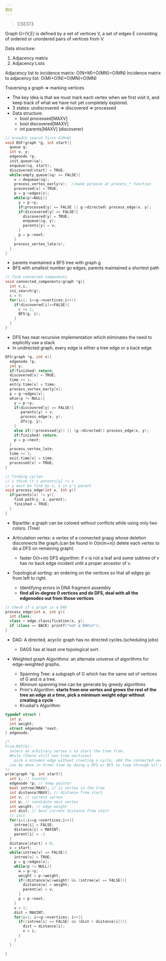 ```yaml
---
图论
---
```


> CSE373

Graph G=(V,E) is defined by a set of vertices V, a set of edges E consisting of ordered or unordered pairs of vertices from V.

Data structure:
1. Adjacency matrix
2. Adjacency Lists

Adjacency list to incidence matrix: O(N+M)+O(MN)=O(MN)
Incidence matrix to adjacency list: O(M)+O(N)+O(MN)=O(MN)

Traversing a graph => marking vertices
* The key idea is that we must mark each vertex when we first visit it, and keep track of what we have not yet completely explored.
* 3 states: undiscovered => discovered => processed
* Data structure:
  - bool processed\[MAXV\]
  - bool discovered\[MAXV\]
  - int parents\[MAXV\] (discoverer)

```cpp
// breadth search first O(M+N)
void BSF(graph *g, int start){
  queue q;
  int v, y;
  edgenode *p;
  init_queue(&q);
  enqueue(&q, start);
  discovered[start] = TRUE;
  while(empty_queue(&q) == FALSE){
    v = dequeue(&q);
    process_vertex_early(v);  //make purpose at process_* function
    processed[v] = TRUE;
    p = g->edges[v];
    while(p!=NULL){
      y = p->y;
      if(processed[y] == FALSE || g->directed) process_edge(v, y);
      if(discovered[y] == FALSE){
        discovered[y] = TRUE;
        enqueue(&q, y);
        parents[y] = v;
      }
      p = p->next;
    }
    process_vertex_late(v);
  }
}
```

* parents maintained a BFS tree with graph g
* BFS with smallest number go edges, parents maintained a shortest path

```cpp
// find connected components
void connected_components(graph *g){
  int c,i;
  ini_search(g);
  c = 0;
  for(i=1; i<=g->nvertices;i++){
    if(discovered[i]==FALSE){
      c += 1;
      BFS(g, i);
    }
  }
}
```

* DFS has neat recursive implementation which eliminates the need to explicitly use a stack
* In undirected graph, every edge is either a tree edge or a back edge

```cpp
DFS(graph *g, int v){
  edgenode *p;
  int y;
  if(finished) return;
  discovered[v] = TRUE;
  time += 1;
  entry.time[v] = time;
  process_vertex_early[v];
  p = g->edges[v];
  whie(p != NULL){
    y = p->y;
    if(discovered[y] == FALSE){
       parents[y] = v;
       process_edge(x, y);
       dfs(g, y);
    }
    else if((!processed[y]) || (g->directed)) process_edge(x, y);
    if(finished) return;
    p = p->next;
  }
  process_vertex_late;
  time += 1;
  exit.time[v] = time;
  processed[v] = TRUE;
}
```

```cpp
// finding cycles
// i think it's parents[y] != x
// y must be find by x, x is y's parent
void process_edge(int x, int y){
  if(parents[x] != y){
    find.path(y, x, parent);
    finished = TRUE;
  }
}
```

* Bipartite: a graph can be colored without conflicts while using only two colors. (Tree)

* Articulation vertex: a vertex of a connected grapg whose deletion disconnects the graph.(can be found in O(n(m+n)) delete each vertex to do a DFS on remaining graph)
  - faster O(n+m) DFS algorithm: if v is not a leaf and some subtree of v has no back edge incident until a proper ancestor of v.


* Topological sorting: an ordering on the vertices so that all edges go from left to right.
  - Identifying errors in DNA fragment assembly
  - **find all in-degree 0 vertices and do DFS, deal with all the edgenodes out from those vertices**

```cpp
// check if a graph is a DAG
process_edge(int x, int y){
  int class;
  class = edge.classification(x, y);
  if (class == BACK) printf("not a DAG\n");
}
```

* DAG: A directed, acyclic graph has no directed cycles.(scheduling jobs)
  - DAGS has at least one topological sort.


* Weighted graph Algorithms: an alternate universe of algorithms for edge-weighted graphs.
  - Spanning Tree: a subgraph of G which has the same set of vertices of G and is a tree.
  - Mininum spanning tree can be generate by greedy algorithms
  - Prim's Algorithm: **starts from one vertex and grows the rest of the tree an edge at a time, pick a minimum weight edge without creating a cycle**
  - Kruskal's Algorithm:

```cpp
typedef struct {
  int y;
  int weight;
  struct edgenode *next;
} edgenode;
```

```cpp
/*
Prim-MST(G):
  select an arbitrary vertex s to start the tree from.
  While (there still non-tree vertices)
    pick a minumun edge without creating a cycle, add the connected vertices into tree
  can be done in O(nm) time by doing a DFS or BFS to loop through all edges.
*/
prim(graph *g, int start){
  int i; // counter
  edgenode *p; // temp pointer
  bool intree[MAXV]; // is vertex in the tree
  int distance[MAXV]; // distance from start
  int v; // current vertex
  int w; // candidate next vertex
  int weight; // edge weight
  int dist; // best current distance from start
  // init
  for(i=1;i<=g->nvertices;i++){
    intree[i] = FALSE;
    distance[i] = MAXINT;
    parent[i] = -1
  }
  distance[start] = 0;
  v = start;
  while(intree[v] == FALSE){
    intree[v] = TRUE;
    p = g->edges[v];
    while(p != NULL){
      w = p->y;
      weight = p->weight;
      if((distance[w]>weight) && (intree[w] == FALSE)){
        distance[w] = weight;
        parent[w] = v;
      }
      p = p->next;
    }
    v = 1;
    dist = MAXINT;
    for(i=1; i<=g->nvertices; i++){
      if((intree[i] == FALSE) && (dist > distance[i])){
        dist = distance[i];
        v = i;
      }
    }
  }

}
```
